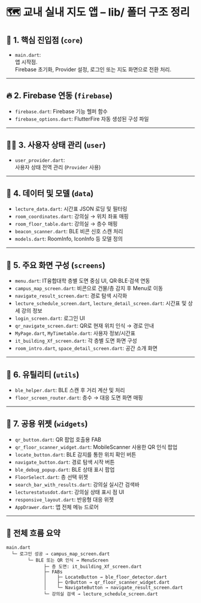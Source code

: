 
# 🗺️ 교내 실내 지도 앱 – lib/ 폴더 구조 정리

## 📌 1. 핵심 진입점 (`core`)
- `main.dart`:  
  앱 시작점.  
  Firebase 초기화, Provider 설정, 로그인 또는 지도 화면으로 전환 처리.

---

## 🔥 2. Firebase 연동 (`firebase`)
- `firebase.dart`: Firebase 기능 헬퍼 함수
- `firebase_options.dart`: FlutterFire 자동 생성된 구성 파일

---

## 🙍‍♂️ 3. 사용자 상태 관리 (`user`)
- `user_provider.dart`:  
  사용자 상태 전역 관리 (`Provider` 사용)

---

## 📂 4. 데이터 및 모델 (`data`)
- `lecture_data.dart`: 시간표 JSON 로딩 및 필터링
- `room_coordinates.dart`: 강의실 → 위치 좌표 매핑
- `room_floor_table.dart`: 강의실 → 층수 매핑
- `beacon_scanner.dart`: BLE 비콘 신호 스캔 처리
- `models.dart`: RoomInfo, IconInfo 등 모델 정의

---

## 🧭 5. 주요 화면 구성 (`screens`)
- `menu.dart`: IT융합대학 층별 도면 중심 UI, QR·BLE·검색 연동
- `campus_map_screen.dart`: 비콘으로 건물/층 감지 후 Menu로 이동
- `navigate_result_screen.dart`: 경로 탐색 시각화
- `lecture_schedule_screen.dart`, `lecture_detail_screen.dart`: 시간표 및 상세 강의 정보
- `login_screen.dart`: 로그인 UI
- `qr_navigate_screen.dart`: QR로 현재 위치 인식 → 경로 안내
- `MyPage.dart`, `MyTimetable.dart`: 사용자 정보/시간표
- `it_building_Xf_screen.dart`: 각 층별 도면 화면 구성
- `room_intro.dart`, `space_detail_screen.dart`: 공간 소개 화면

---

## 🧰 6. 유틸리티 (`utils`)
- `ble_helper.dart`: BLE 스캔 후 거리 계산 및 처리
- `floor_screen_router.dart`: 층수 → 대응 도면 화면 매핑

---

## 🧱 7. 공용 위젯 (`widgets`)
- `qr_button.dart`: QR 팝업 호출용 FAB
- `qr_floor_scanner_widget.dart`: MobileScanner 사용한 QR 인식 팝업
- `locate_button.dart`: BLE 감지를 통한 위치 확인 버튼
- `navigate_button.dart`: 경로 탐색 시작 버튼
- `ble_debug_popup.dart`: BLE 상태 표시 팝업
- `FloorSelect.dart`: 층 선택 위젯
- `search_bar_with_results.dart`: 강의실 실시간 검색바
- `lecturestatusdot.dart`: 강의실 상태 표시 점 UI
- `responsive_layout.dart`: 반응형 대응 위젯
- `AppDrawer.dart`: 앱 전체 메뉴 드로어

---

## 🔗 전체 흐름 요약
```
main.dart
  └─ 로그인 성공 → campus_map_screen.dart
        └─ BLE 또는 QR 인식 → MenuScreen
              ├─ 층 도면: it_building_Xf_screen.dart
              ├─ FABs
              │    ├─ LocateButton → ble_floor_detector.dart
              │    ├─ QrButton → qr_floor_scanner_widget.dart
              │    └─ NavigateButton → navigate_result_screen.dart
              └─ 강의실 검색 → lecture_schedule_screen.dart
```
